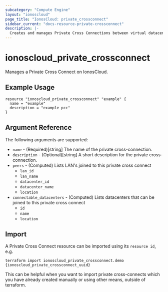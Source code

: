 ```yaml
---
subcategory: "Compute Engine"
layout: "ionoscloud"
page_title: "IonosCloud: private_crossconnect"
sidebar_current: "docs-resource-private-crossconnect"
description: |-
  Creates and manages Private Cross Connections between virtual datacenters.
---
```


# ionoscloud_private_crossconnect

Manages a Private Cross Connect on IonosCloud.

## Example Usage

```hcl
resource "ionoscloud_private_crossconnect" "example" {
  name = "example"
  description = "example pcc"
}
```

## Argument Reference

The following arguments are supported:

- `name` - (Required)[string] The name of the private cross-connection.
- `description` - (Optional)[string] A short description for the private cross-connection.
- `peers` - (Computed) Lists LAN's joined to this private cross connect
  - `lan_id`
  - `lan_name`
  - `datacenter_id`
  - `datacenter_name`
  - `location`
- `connectable_datacenters` - (Computed) Lists datacenters that can be joined to this private cross connect
  - `id`
  - `name`
  - `location`


## Import

A Private Cross Connect resource can be imported using its `resource id`, e.g.

```shell
terraform import ionoscloud_private_crossconnect.demo {ionoscloud_private_crossconnect_uuid}
```

This can be helpful when you want to import private cross-connects which you have already created manually or using other means, outside of terraform.
